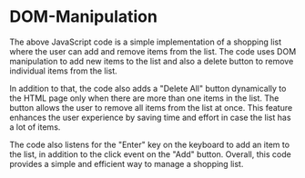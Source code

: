 # DOM-Manipulation 
The above JavaScript code is a simple implementation of a shopping list where the user can add and remove items from the list. The code uses DOM manipulation to add new items to the list and also a delete button to remove individual items from the list.

In addition to that, the code also adds a "Delete All" button dynamically to the HTML page only when there are more than one items in the list. The button allows the user to remove all items from the list at once. This feature enhances the user experience by saving time and effort in case the list has a lot of items.

The code also listens for the "Enter" key on the keyboard to add an item to the list, in addition to the click event on the "Add" button. Overall, this code provides a simple and efficient way to manage a shopping list.
